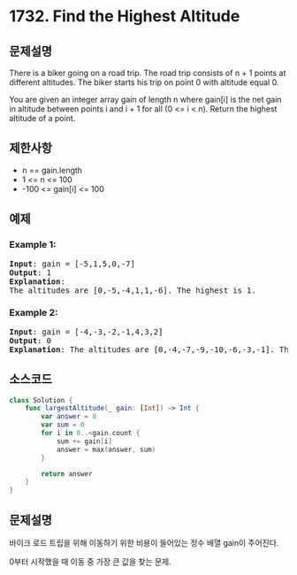 # 1732. Find the Highest Altitude

## 문제설명
There is a biker going on a road trip. The road trip consists of n + 1 points at different altitudes. The biker starts his trip on point 0 with altitude equal 0.

You are given an integer array gain of length n where gain[i] is the net gain in altitude between points i​​​​​​ and i + 1 for all (0 <= i < n). Return the highest altitude of a point.

## 제한사항
- n == gain.length
- 1 <= n <= 100
- -100 <= gain[i] <= 100

## 예제
### Example 1:
<pre>
<b>Input</b>: gain = [-5,1,5,0,-7]
<b>Output</b>: 1
<b>Explanation</b>: 
The altitudes are [0,-5,-4,1,1,-6]. The highest is 1.
</pre>

### Example 2:
<pre>
<b>Input</b>: gain = [-4,-3,-2,-1,4,3,2]
<b>Output</b>: 0
<b>Explanation</b>: The altitudes are [0,-4,-7,-9,-10,-6,-3,-1]. The highest is 0.
</pre>

## 소스코드
```Swift
class Solution {
    func largestAltitude(_ gain: [Int]) -> Int {
        var answer = 0
        var sum = 0
        for i in 0..<gain.count {
            sum += gain[i]
            answer = max(answer, sum)
        }

        return answer
    }
}
```

## 문제설명
바이크 로드 트립을 위해 이동하기 위한 비용이 들어있는 정수 배열 gain이 주어진다.

0부터 시작했을 때 이동 중 가장 큰 값을 찾는 문제.